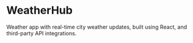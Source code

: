# WeatherHub
Weather app with real-time city weather updates, built using React, and third-party API integrations.
